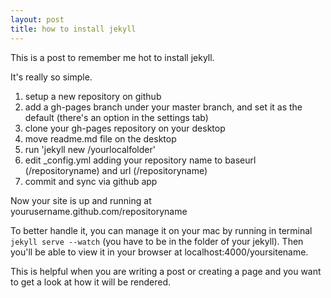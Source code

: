 ```yaml
---
layout: post
title: how to install jekyll
---
```

This is a post to remember me hot to install jekyll. 

It's really so simple.

1. setup a new repository on github
2. add a gh-pages branch under your master branch, and set it as the default (there's an option in the settings tab)
3. clone your gh-pages repository on your desktop
4. move readme.md file on the desktop
5. run 'jekyll new /yourlocalfolder'
6. edit _config.yml adding your repository name to baseurl (/repositoryname) and url (/repositoryname)
7. commit and sync via github app

Now your site is up and running at yourusername.github.com/repositoryname

To better handle it, you can manage it on your mac by running in terminal `jekyll serve --watch` (you have to be in the folder of your jekyll). Then you'll be able to view it in your browser at localhost:4000/yoursitename.

This is helpful when you are writing a post or creating a page and you want to get a look at how it will be rendered.
